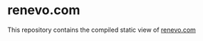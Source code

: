 renevo.com
===========

This repository contains the compiled static view of [renevo.com](http://renevo.com)
